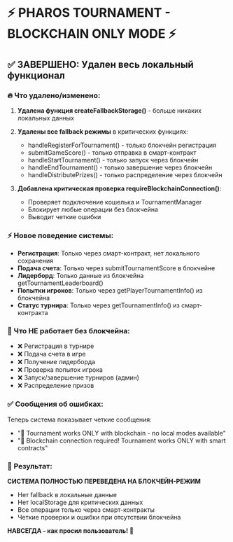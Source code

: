 # ⚡ PHAROS TOURNAMENT - BLOCKCHAIN ONLY MODE ⚡

## ✅ ЗАВЕРШЕНО: Удален весь локальный функционал

### 🔥 Что удалено/изменено:

1. **Удалена функция createFallbackStorage()** - больше никаких локальных данных
2. **Удалены все fallback режимы** в критических функциях:
   - handleRegisterForTournament() - только блокчейн регистрация
   - submitGameScore() - только отправка в смарт-контракт
   - handleStartTournament() - только запуск через блокчейн
   - handleEndTournament() - только завершение через блокчейн
   - handleDistributePrizes() - только распределение через блокчейн

3. **Добавлена критическая проверка requireBlockchainConnection()**:
   - Проверяет подключение кошелька и TournamentManager
   - Блокирует любые операции без блокчейна
   - Выводит четкие ошибки

### ⚡ Новое поведение системы:

- **Регистрация**: Только через смарт-контракт, нет локального сохранения
- **Подача счета**: Только через submitTournamentScore в блокчейне  
- **Лидерборд**: Только данные из блокчейна getTournamentLeaderboard()
- **Попытки игроков**: Только через getPlayerTournamentInfo() из блокчейна
- **Статус турнира**: Только через getTournamentInfo() из смарт-контракта

### 🚫 Что НЕ работает без блокчейна:

- ❌ Регистрация в турнире
- ❌ Подача счета в игре  
- ❌ Получение лидерборда
- ❌ Проверка попыток игрока
- ❌ Запуск/завершение турниров (админ)
- ❌ Распределение призов

### ✅ Сообщения об ошибках:

Теперь система показывает четкие сообщения:
- "🚫 Tournament works ONLY with blockchain - no local modes available"
- "🚫 Blockchain connection required! Tournament works ONLY with smart contracts"

### 🎯 Результат:

**СИСТЕМА ПОЛНОСТЬЮ ПЕРЕВЕДЕНА НА БЛОКЧЕЙН-РЕЖИМ**
- Нет fallback в локальные данные
- Нет localStorage для критических данных  
- Все операции только через смарт-контракты
- Четкие проверки и ошибки при отсутствии блокчейна

**НАВСЕГДА - как просил пользователь! 🚀**